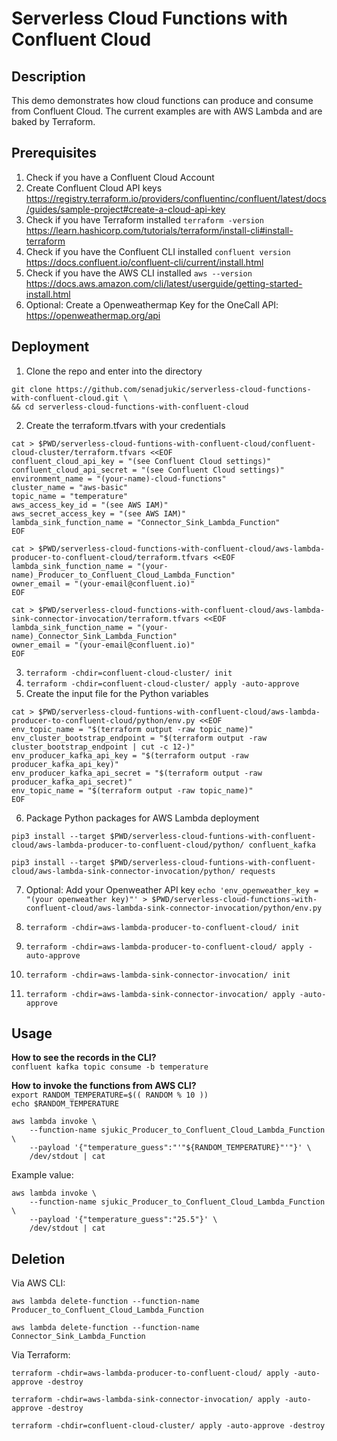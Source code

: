 # Serverless Cloud Functions with Confluent Cloud

## Description
This demo demonstrates how cloud functions can produce and consume from Confluent Cloud. The current examples are with AWS Lambda and are baked by Terraform.

## Prerequisites
1. Check if you have a Confluent Cloud Account
2. Create Confluent Cloud API keys <br> https://registry.terraform.io/providers/confluentinc/confluent/latest/docs/guides/sample-project#create-a-cloud-api-key
3. Check if you have Terraform installed `terraform -version` <br> https://learn.hashicorp.com/tutorials/terraform/install-cli#install-terraform
4. Check if you have the Confluent CLI installed `confluent version` <br> https://docs.confluent.io/confluent-cli/current/install.html
5. Check if you have the AWS CLI installed `aws --version` <br> https://docs.aws.amazon.com/cli/latest/userguide/getting-started-install.html
6. Optional: Create a Openweathermap Key for the OneCall API: https://openweathermap.org/api

## Deployment
1. Clone the repo and enter into the directory
``` 
git clone https://github.com/senadjukic/serverless-cloud-functions-with-confluent-cloud.git \
&& cd serverless-cloud-functions-with-confluent-cloud 
```

2. Create the terraform.tfvars with your credentials

```
cat > $PWD/serverless-cloud-funtions-with-confluent-cloud/confluent-cloud-cluster/terraform.tfvars <<EOF
confluent_cloud_api_key = "(see Confluent Cloud settings)"
confluent_cloud_api_secret = "(see Confluent Cloud settings)"
environment_name = "(your-name)-cloud-functions"
cluster_name = "aws-basic"
topic_name = "temperature"
aws_access_key_id = "(see AWS IAM)"
aws_secret_access_key = "(see AWS IAM)"
lambda_sink_function_name = "Connector_Sink_Lambda_Function"
EOF

cat > $PWD/serverless-cloud-functions-with-confluent-cloud/aws-lambda-producer-to-confluent-cloud/terraform.tfvars <<EOF
lambda_sink_function_name = "(your-name)_Producer_to_Confluent_Cloud_Lambda_Function"
owner_email = "(your-email@confluent.io)"
EOF

cat > $PWD/serverless-cloud-functions-with-confluent-cloud/aws-lambda-sink-connector-invocation/terraform.tfvars <<EOF
lambda_sink_function_name = "(your-name)_Connector_Sink_Lambda_Function"
owner_email = "(your-email@confluent.io)"
EOF
```

3. `terraform -chdir=confluent-cloud-cluster/ init`
4. `terraform -chdir=confluent-cloud-cluster/ apply -auto-approve`
5. Create the input file for the Python variables

```
cat > $PWD/serverless-cloud-funtions-with-confluent-cloud/aws-lambda-producer-to-confluent-cloud/python/env.py <<EOF
env_topic_name = "$(terraform output -raw topic_name)"
env_cluster_bootstrap_endpoint = "$(terraform output -raw cluster_bootstrap_endpoint | cut -c 12-)"
env_producer_kafka_api_key = "$(terraform output -raw producer_kafka_api_key)"
env_producer_kafka_api_secret = "$(terraform output -raw producer_kafka_api_secret)"
env_topic_name = "$(terraform output -raw topic_name)"
EOF
```

6. Package Python packages for AWS Lambda deployment
```
pip3 install --target $PWD/serverless-cloud-funtions-with-confluent-cloud/aws-lambda-producer-to-confluent-cloud/python/ confluent_kafka

pip3 install --target $PWD/serverless-cloud-funtions-with-confluent-cloud/aws-lambda-sink-connector-invocation/python/ requests
```
7. Optional: Add your Openweather API key
`echo 'env_openweather_key = "(your openweather key)"' > $PWD/serverless-cloud-functions-with-confluent-cloud/aws-lambda-sink-connector-invocation/python/env.py`

8. `terraform -chdir=aws-lambda-producer-to-confluent-cloud/ init`
9. `terraform -chdir=aws-lambda-producer-to-confluent-cloud/ apply -auto-approve`

10. `terraform -chdir=aws-lambda-sink-connector-invocation/ init`
11. `terraform -chdir=aws-lambda-sink-connector-invocation/ apply -auto-approve`

## Usage

**How to see the records in the CLI?** <br>
```confluent kafka topic consume -b temperature```

**How to invoke the functions from AWS CLI?** <br>
```export RANDOM_TEMPERATURE=$(( RANDOM % 10 ))``` <br>
```echo $RANDOM_TEMPERATURE``` <br>

```
aws lambda invoke \
    --function-name sjukic_Producer_to_Confluent_Cloud_Lambda_Function \
    --payload '{"temperature_guess":"'"${RANDOM_TEMPERATURE}"'"}' \
    /dev/stdout | cat
``` 

Example value:

```
aws lambda invoke \
    --function-name sjukic_Producer_to_Confluent_Cloud_Lambda_Function \
    --payload '{"temperature_guess":"25.5"}' \
    /dev/stdout | cat
```

## Deletion

Via AWS CLI:
```
aws lambda delete-function --function-name Producer_to_Confluent_Cloud_Lambda_Function

aws lambda delete-function --function-name Connector_Sink_Lambda_Function
```

Via Terraform:

```
terraform -chdir=aws-lambda-producer-to-confluent-cloud/ apply -auto-approve -destroy

terraform -chdir=aws-lambda-sink-connector-invocation/ apply -auto-approve -destroy

terraform -chdir=confluent-cloud-cluster/ apply -auto-approve -destroy
```

